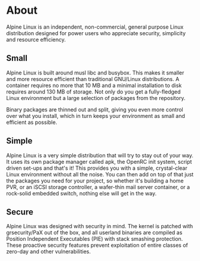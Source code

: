 # About

Alpine Linux is an independent, non-commercial, general purpose Linux
distribution designed for power users who appreciate security, simplicity
and resource efficiency.

## Small

Alpine Linux is built around musl libc and busybox. This makes it smaller
and more resource efficient than traditional GNU/Linux distributions. A
container requires no more that 10 MB and a minimal installation to disk
requires around 130 MB of storage. Not only do you get a fully-fledged
Linux environment but a large selection of packages from the repository.

Binary packages are thinned out and split, giving you even more control
over what you install, which in turn keeps your environment as small and
efficient as possible.

## Simple

Alpine Linux is a very simple distribution that will try to stay out of
your way. It uses its own package manager called apk, the OpenRC init
system, script driven set-ups and that's it! This provides you with a
simple, crystal-clear Linux environment without all the noise. You can
then add on top of that just the packages you need for your project, so
whether it's building a home PVR, or an iSCSI storage controller, a
wafer-thin mail server container, or a rock-solid embedded switch, nothing
else will get in the way.

## Secure

Alpine Linux was designed with security in mind. The kernel is patched with
grsecurity/PaX out of the box, and all userland binaries are compiled as
Position Independent Executables (PIE) with stack smashing protection.
These proactive security features prevent exploitation of entire classes
of zero-day and other vulnerabilities.

